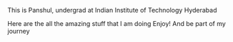 This is Panshul, undergrad at Indian Institute of Technology Hyderabad

Here are the all the amazing stuff that I am doing
Enjoy!
And be part of my journey

